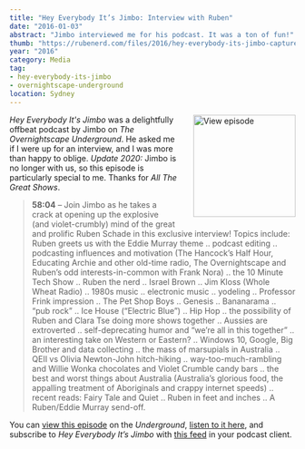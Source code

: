 ```yaml
---
title: "Hey Everybody It’s Jimbo: Interview with Ruben"
date: "2016-01-03"
abstract: "Jimbo interviewed me for his podcast. It was a ton of fun!"
thumb: "https://rubenerd.com/files/2016/hey-everybody-its-jimbo-capture.jpg"
year: "2016"
category: Media
tag:
- hey-everybody-its-jimbo
- overnightscape-underground
location: Sydney
---
```

<p class="show-cover"><a href="https://onsug.com/archives/18667/"><img src="https://rubenerd.com/files/2016/hey-everybody-its-jimbo-capture.jpg" alt="View episode" style="float:right; margin:0 0 1em 2em; width:180px; height:180px;" /></a></p>

*Hey Everybody It's Jimbo* was a delightfully offbeat podcast by Jimbo on *The Overnightscape Underground*. He asked me if I were up for an interview, and I was more than happy to oblige. *Update 2020:* Jimbo is no longer with us, so this episode is particularly special to me. Thanks for *All The Great Shows*.

> **58:04** – Join Jimbo as he takes a crack at opening up the explosive (and violet-crumbly) mind of the great and prolific Ruben Schade in this exclusive interview! Topics include: Ruben greets us with the Eddie Murray theme .. podcast editing .. podcasting influences and motivation (The Hancock’s Half Hour, Educating Archie and other old-time radio, The Overnightscape and Ruben’s odd interests-in-common with Frank Nora) .. the 10 Minute Tech Show .. Ruben the nerd .. Israel Brown .. Jim Kloss (Whole Wheat Radio) .. 1980s music .. electronic music .. yodeling .. Professor Frink impression .. The Pet Shop Boys .. Genesis .. Bananarama .. “pub rock” .. Ice House (“Electric Blue”) .. Hip Hop .. the possibility of Ruben and Clara Tse doing more shows together .. Aussies are extroverted .. self-deprecating humor and “we’re all in this together” .. an interesting take on Western or Eastern? .. Windows 10, Google, Big Brother and data collecting .. the mass of marsupials in Australia .. QEII vs Olivia Newton-John hitch-hiking .. way-too-much-rambling and Willie Wonka chocolates and Violet Crumble candy bars .. the best and worst things about Australia (Australia’s glorious food, the appalling treatment of  Aboriginals and crappy internet speeds) .. recent reads: Fairy Tale and Quiet .. Ruben in feet and inches .. A Ruben/Eddie Murray send-off.

You can <a href="https://onsug.com/archives/18667/">view this episode</a> on the *Underground*, <a href="https://media.blubrry.com/onsug/s/onsug.com/shows/Jan16/onsug_Jan16_HEIJ065.mp3">listen to it here</a>, and subscribe to *Hey Everybody It’s Jimbo* with <a href="https://onsug.com/archives/category/jimbo/feed/">this feed</a> in your podcast client.
